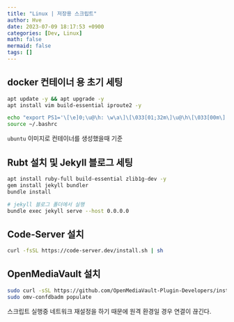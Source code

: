 ```yaml
---
title: "Linux | 저장용 스크립트"
author: Hve
date: 2023-07-09 18:17:53 +0900
categories: [Dev, Linux]
math: false
mermaid: false
tags: []
---
```


## docker 컨테이너 용 초기 세팅

```bash
apt update -y && apt upgrade -y
apt install vim build-essential iproute2 -y

echo "export PS1='\[\e]0;\u@\h: \w\a\]\[\033[01;32m\]\u@\h\[\033[00m\]:\[\033[01;34m\]\w$\[\033[00m\] '" >> ~/.bashrc
source ~/.bashrc
```

`ubuntu` 이미지로 컨테이너를 생성했을때 기준

## Rubt 설치 및 Jekyll 블로그 세팅

```bash
apt install ruby-full build-essential zlib1g-dev -y
gem install jekyll bundler
bundle install
```

```bash
# jekyll 블로그 폴더에서 실행
bundle exec jekyll serve --host 0.0.0.0
```

## Code-Server 설치

```bash
curl -fsSL https://code-server.dev/install.sh | sh
```

## OpenMediaVault 설치

```bash
sudo curl -sSL https://github.com/OpenMediaVault-Plugin-Developers/installScript/raw/master/install | sudo bash
sudo omv-confdbadm populate
```

스크립트 실행중 네트워크 재설정을 하기 때문에 원격 환경일 경우 연결이 끊긴다.